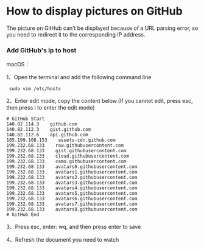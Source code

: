 # How to display pictures on GitHub

The picture on GitHub can’t be displayed because of a URL parsing error, so you need to redirect it to the corresponding IP address.


### Add GitHub's ip to host


macOS：

1、Open the terminal and add the following command line  

  ```
   sudo vim /etc/hosts
  ```
    
2、Enter edit mode, copy the content below.(If you cannot edit, press esc, then press i to enter the edit mode)  

   ```
   # GitHub Start
   140.82.114.3    github.com
   140.82.112.3    gist.github.com
   140.82.112.6    api.github.com
   185.199.108.153    assets-cdn.github.com
   199.232.68.133    raw.githubusercontent.com
   199.232.68.133    gist.githubusercontent.com
   199.232.68.133    cloud.githubusercontent.com
   199.232.68.133    camo.githubusercontent.com
   199.232.68.133    avatars0.githubusercontent.com
   199.232.68.133    avatars1.githubusercontent.com
   199.232.68.133    avatars2.githubusercontent.com
   199.232.68.133    avatars3.githubusercontent.com
   199.232.68.133    avatars4.githubusercontent.com
   199.232.68.133    avatars5.githubusercontent.com
   199.232.68.133    avatars6.githubusercontent.com
   199.232.68.133    avatars7.githubusercontent.com
   199.232.68.133    avatars8.githubusercontent.com
   # GitHub End
   ```
    
3、Press esc, enter: wq, and then press enter to save  

4、Refresh the document you need to watch  





